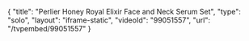 {
    "title": "Perlier Honey Royal Elixir Face and Neck Serum Set",
    "type": "solo",
    "layout": "iframe-static",
    "videoId": "99051557",
    "url": "\/tvpembed\/99051557"
}